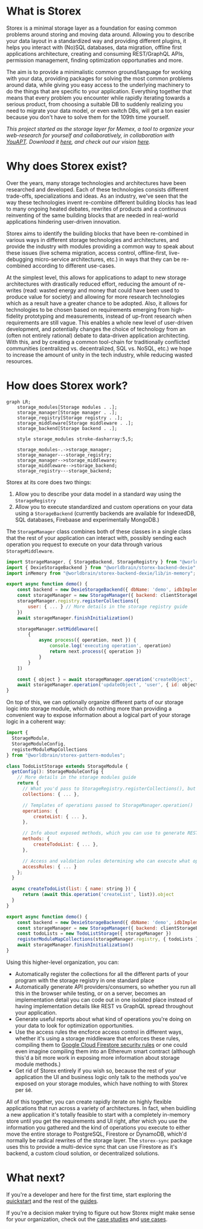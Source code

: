 # What is Storex

Storex is a minimal storage layer as a foundation for easing common problems around storing and moving data around. Allowing you to describe your data layout in a standardized way and providing different plugins, it helps you interact with (No)SQL databases, data migration, offline first applications architecture, creating and consuming REST/GraphQL APIs, permission management, finding optimization opportunaties and more.

The aim is to provide a minimalistic common ground/language for working with your data, providing packages for solving the most common problems around data, while giving you easy access to the underlying machinery to do the things that are specific to your application. Everything together that means that every problem you encounter while rapidly iterating towards a serious product, from choosing a suitable DB to suddenly realizing you need to migrate your data model, or even switch DBs, will get a ton easier because you don't have to solve them for the 109th time yourself.

_This project started as the storage layer for Memex, a tool to organize your web-research for yourself and collaboratively, in collaboration with [YouAPT](https://www.youapt.eu/). Download it [here](https://worldbrain.io/), and check out our vision [here](https://worldbrain.io/vision)._

# Why does Storex exist?

Over the years, many storage technologies and architectures have been researched and developed. Each of these technologies consists different trade-offs, specializations and ideas. As an industry, we've seen that the way these technologies invent re-combine different building blocks has lead to many ongoing heated debates, rewrites of products and a continuous reinventing of the same building blocks that are needed in real-world applications hindering user-driven innovation.

Storex aims to identify the building blocks that have been re-combined in various ways in different storage technologies and architectures, and provide the industry with modules providing a common way to speak about these issues (live schema migration, access control, offline-first, live-debugging micro-service architectures, etc.) in ways that they can be re-combined according to different use-cases.

At the simplest level, this allows for applications to adapt to new storage architectures with drastically reduced effort, reducing the amount of re-writes (read: wasted energy and money that could have been used to produce value for society) and allowing for more research technologies which as a result have a greater chance to be adopted. Also, it allows for technologies to be chosen based on requirements emerging from high-fidelity prototyping and measurements, instead of up-front research when requirements are still vague. This enables a whole new level of user-driven development, and potentially changes the choice of technology from an (often not entirely rational) debate to data-driven application architecting. With this, and by creating a common tool-chain for traditionally conflicted communities (centralized vs. decentralized, SQL vs. NoSQL, etc.) we hope to increase the amount of unity in the tech industry, while reducing wasted resources.

# How does Storex work?

```mermaid
graph LR;
    storage_modules[Storage modules . .];
    storage_manager[Storage manager . .];
    storage_registry[Storage registry . .];
    storage_middleware[Storage middleware . .];
    storage_backend[Storage backend . .];

    style storage_modules stroke-dasharray:5,5;

    storage_modules-.->storage_manager;
    storage_manager---storage_registry;
    storage_manager-->storage_middleware;
    storage_middleware-->storage_backend;
    storage_registry---storage_backend;
```

Storex at its core does two things:

1. Allow you to describe your data model in a standard way using the `StorageRegistry`
1. Allow you to execute standardized and custom operations on your data using a `StorageBackend` (currently backends are available for IndexedDB, SQL databases, Firebaase and experimentally MongoDB.)

The `StorageManager` class combines both of these classes in a single class that the rest of your application can interact with, possibly sending each operation you request to execute on your data through various `StorageMiddleware`.

```js
import StorageManager, { StorageBackend, StorageRegistry } from "@worldbrain/storex";
import { DexieStorageBackend } from "@worldbrain/storex-backend-dexie";
import inMemory from "@worldbrain/storex-backend-dexie/lib/in-memory";

export async function demo() {
    const backend = new DexieStorageBackend({ dbName: 'demo', idbImplementation: inMemory() })
    const storageManager = new StorageManager({ backend: clientStorageBackend })
    storageManager.registry.registerCollections({
        user: { ... } // More details in the storage registry guide
    })
    await storageManager.finishInitialization()

    storageManager.setMiddleware([
        {
            async process({ operation, next }) {
                console.log('executing operation', operation)
                return next.process({ operation })
            }
        }
    ])

    const { object } = await storageManager.operation('createObject', 'user', { displayName: 'Jane' })
    await storageManager.operation('updateObject', 'user', { id: object.id }, { displayName: 'Jane Doe' })
}
```

On top of this, we can optionally organize different parts of our storage logic into storage module, which do nothing more than providing a convenient way to expose information about a logical part of your storage logic in a coherent way:

```js
import {
  StorageModule,
  StorageModuleConfig,
  registerModuleMapCollections
} from "@worldbrain/storex-pattern-modules";

class TodoListStorage extends StorageModule {
  getConfig(): StorageModuleConfig {
    // More details in the storage modules guide
    return {
      // What you'd pass to StorageRegistry.registerCollections(), but with a bit more info
      collections: { ... },

      // Templates of operations passed to StorageManager.operation()
      operations: {
          createList: { ... },
      },

      // Info about exposed methods, which you can use to generate REST/GraphQL endpoints for example
      methods: {
          createTodoList: { ... },
      },

      // Access and valdation rules determining who can execute what operations on what data
      accessRules: { ... }
    };
  }

  async createTodoList(list: { name: string }) {
      return (await this.operation('createList', list)).object
  }
}

export async function demo() {
    const backend = new DexieStorageBackend({ dbName: 'demo', idbImplementation: inMemory() })
    const storageManager = new StorageManager({ backend: clientStorageBackend })
    const todoLists = new TodoListStorage({ storageManager })
    registerModuleMapCollections(storageManager.registry, { todoLists })
    await storageManager.finishInitialization()
}
```

Using this higher-level organization, you can:

- Automatically register the collections for all the different parts of your program with the storage registry in one standard place
- Automatically generate API providers/consumers, so whether you run all this in the browser while testing, or on a server, becomes an implementation detail you can code out in one isolated place instead of having implementation details like REST vs GraphQL spread throughout your application.
- Generate useful reports about what kind of operations you're doing on your data to look for optimization opportunities.
- Use the access rules the encforce access control in different ways, whether it's using a storage middleware that enforces these rules, compiling them to [Google Cloud Firestore security rules](https://firebase.google.com/docs/firestore/security/get-started) or one could even imagine compiling them into an Ethereum smart contract (although this'd a bit more work in exposing more information about storage module methods.)
- Get rid of Storex entirely if you wish so, because the rest of your application the UI and business logic only talk to the methods you've exposed on your storage modules, which have nothing to with Storex per ṡé.

All of this together, you can create rapidly iterate on highly flexible applications that run across a variety of architectures. In fact, when buidling a new application it's totally feasible to start with a completely in-memory store until you get the requirements and UI right, after which you use the information you gathered and the kind of operations you execute to either move the entire storage to PostgreSQL, Firestore or DynamoDB, which'd normally be radical rewrites of the storage layer. The `storex-sync` package uses this to provide a multi-device sync that can use Firestore as it's backend, a custom cloud solution, or decentralized solutions.

# What next?

If you're a developer and here for the first time, start exploring the [quickstart](/guides/quickstart/) and the rest of the [guides](/guides/). <!-- Be sure to check out the [Best practices](/best-practices/) after that though. -->

<!-- If you want to see Storex working with the database of your choice, check out the guide on [creating a new storage backend](/advanced-usage/creating-storage-backend/) -->

If you're a decision maker trying to figure out how Storex might make sense for your organization, check out the [case studies](/case-studies/) and [use cases](/use-cases/).
